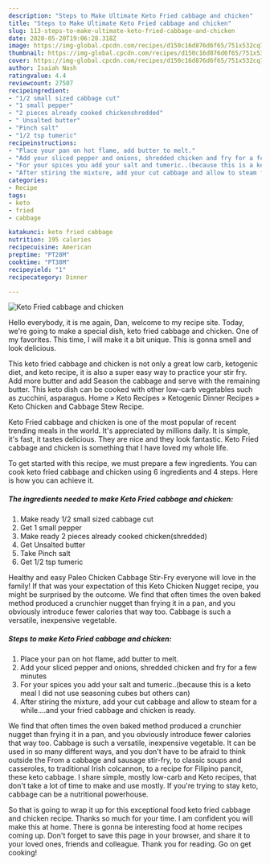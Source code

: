 ```yaml
---
description: "Steps to Make Ultimate Keto Fried cabbage and chicken"
title: "Steps to Make Ultimate Keto Fried cabbage and chicken"
slug: 113-steps-to-make-ultimate-keto-fried-cabbage-and-chicken
date: 2020-05-20T19:06:28.318Z
image: https://img-global.cpcdn.com/recipes/d150c16d876d6f65/751x532cq70/keto-fried-cabbage-and-chicken-recipe-main-photo.jpg
thumbnail: https://img-global.cpcdn.com/recipes/d150c16d876d6f65/751x532cq70/keto-fried-cabbage-and-chicken-recipe-main-photo.jpg
cover: https://img-global.cpcdn.com/recipes/d150c16d876d6f65/751x532cq70/keto-fried-cabbage-and-chicken-recipe-main-photo.jpg
author: Isaiah Nash
ratingvalue: 4.4
reviewcount: 27507
recipeingredient:
- "1/2 small sized cabbage cut"
- "1 small pepper"
- "2 pieces already cooked chickenshredded"
- " Unsalted butter"
- "Pinch salt"
- "1/2 tsp tumeric"
recipeinstructions:
- "Place your pan on hot flame, add butter to melt."
- "Add your sliced pepper and onions, shredded chicken and fry for a few minutes"
- "For your spices you add your salt and tumeric..(because this is a keto meal I did not use seasoning cubes but others can)"
- "After stiring the mixture, add your cut cabbage and allow to steam for a while....and your fried cabbage and chicken is ready."
categories:
- Recipe
tags:
- keto
- fried
- cabbage

katakunci: keto fried cabbage 
nutrition: 195 calories
recipecuisine: American
preptime: "PT28M"
cooktime: "PT38M"
recipeyield: "1"
recipecategory: Dinner

---
```



![Keto Fried cabbage and chicken](https://img-global.cpcdn.com/recipes/d150c16d876d6f65/751x532cq70/keto-fried-cabbage-and-chicken-recipe-main-photo.jpg)

Hello everybody, it is me again, Dan, welcome to my recipe site. Today, we're going to make a special dish, keto fried cabbage and chicken. One of my favorites. This time, I will make it a bit unique. This is gonna smell and look delicious.

This keto fried cabbage and chicken is not only a great low carb, ketogenic diet, and keto recipe, it is also a super easy way to practice your stir fry. Add more butter and add Season the cabbage and serve with the remaining butter. This keto dish can be cooked with other low-carb vegetables such as zucchini, asparagus. Home » Keto Recipes » Ketogenic Dinner Recipes » Keto Chicken and Cabbage Stew Recipe.

Keto Fried cabbage and chicken is one of the most popular of recent trending meals in the world. It's appreciated by millions daily. It is simple, it's fast, it tastes delicious. They are nice and they look fantastic. Keto Fried cabbage and chicken is something that I have loved my whole life.


To get started with this recipe, we must prepare a few ingredients. You can cook keto fried cabbage and chicken using 6 ingredients and 4 steps. Here is how you can achieve it.

<!--inarticleads1-->

##### The ingredients needed to make Keto Fried cabbage and chicken:

1. Make ready 1/2 small sized cabbage cut
1. Get 1 small pepper
1. Make ready 2 pieces already cooked chicken(shredded)
1. Get  Unsalted butter
1. Take Pinch salt
1. Get 1/2 tsp tumeric


Healthy and easy Paleo Chicken Cabbage Stir-Fry everyone will love in the family! If that was your expectation of this Keto Chicken Nugget recipe, you might be surprised by the outcome. We find that often times the oven baked method produced a crunchier nugget than frying it in a pan, and you obviously introduce fewer calories that way too. Cabbage is such a versatile, inexpensive vegetable. 

<!--inarticleads2-->

##### Steps to make Keto Fried cabbage and chicken:

1. Place your pan on hot flame, add butter to melt.
1. Add your sliced pepper and onions, shredded chicken and fry for a few minutes
1. For your spices you add your salt and tumeric..(because this is a keto meal I did not use seasoning cubes but others can)
1. After stiring the mixture, add your cut cabbage and allow to steam for a while....and your fried cabbage and chicken is ready.


We find that often times the oven baked method produced a crunchier nugget than frying it in a pan, and you obviously introduce fewer calories that way too. Cabbage is such a versatile, inexpensive vegetable. It can be used in so many different ways, and you don&#39;t have to be afraid to think outside the From a cabbage and sausage stir-fry, to classic soups and casseroles, to traditional Irish colcannon, to a recipe for Filipino pancit, these keto cabbage. I share simple, mostly low-carb and Keto recipes, that don&#39;t take a lot of time to make and use mostly. If you&#39;re trying to stay keto, cabbage can be a nutritional powerhouse. 

So that is going to wrap it up for this exceptional food keto fried cabbage and chicken recipe. Thanks so much for your time. I am confident you will make this at home. There is gonna be interesting food at home recipes coming up. Don't forget to save this page in your browser, and share it to your loved ones, friends and colleague. Thank you for reading. Go on get cooking!
